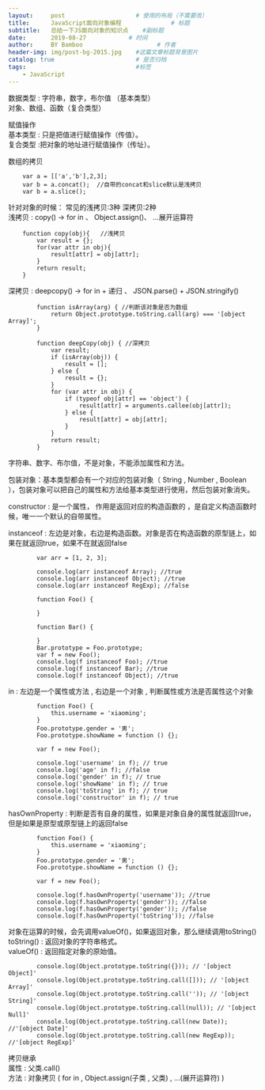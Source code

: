```yaml
---
layout:     post                    # 使用的布局（不需要改）
title:      JavaScript面向对象编程              # 标题 
subtitle:   总结一下JS面向对象的知识点    #副标题
date:       2019-08-27            # 时间
author:     BY Bamboo                     # 作者
header-img: img/post-bg-2015.jpg    #这篇文章标题背景图片
catalog: true                       # 是否归档
tags:                               #标签
    - JavaScript
---
```



数据类型 : 字符串，数字，布尔值 （基本类型）  
          对象、数组、函数（复合类型）  
          
赋值操作  
基本类型 : 只是把值进行赋值操作（传值）。  
复合类型 :把对象的地址进行赋值操作（传址）。  

数组的拷贝  
```
    var a = [['a','b'],2,3];  
    var b = a.concat();  //自带的concat和slice默认是浅拷贝
    var b = a.slice();
```
针对对象的时候： 常见的浅拷贝:3种  深拷贝:2种  
浅拷贝 : copy() -> for in 、  Object.assign()、 ...展开运算符  
```
    function copy(obj){   //浅拷贝
        var result = {};
        for(var attr in obj){
            result[attr] = obj[attr];
        }
        return result;
    }
```
深拷贝 : deepcopy() -> for in + 递归 、 JSON.parse() + JSON.stringify()  
```
        function isArray(arg) { //判断该对象是否为数组
            return Object.prototype.toString.call(arg) === '[object Array]';
        }

        function deepCopy(obj) { //深拷贝
            var result;
            if (isArray(obj)) {
                result = [];
            } else {
                result = {};
            }
            for (var attr in obj) {
                if (typeof obj[attr] == 'object') {
                    result[attr] = arguments.callee(obj[attr]);
                } else {
                    result[attr] = obj[attr];
                }
            }
            return result;
        }
```
字符串、数字、布尔值，不是对象，不能添加属性和方法。  

包装对象：基本类型都会有一个对应的包装对象（ String , Number , Boolean ），包装对象可以把自己的属性和方法给基本类型进行使用，然后包装对象消失。  

constructor : 是一个属性， 作用是返回对应的构造函数的 ，是自定义构造函数时候，唯一一个默认的自带属性。  

instanceof : 左边是对象，右边是构造函数。对象是否在构造函数的原型链上，如果在就返回true，如果不在就返回false  
```
        var arr = [1, 2, 3];

        console.log(arr instanceof Array); //true
        console.log(arr instanceof Object); //true
        console.log(arr instanceof RegExp); //false
```
```
        function Foo() {

        }

        function Bar() {

        }
        Bar.prototype = Foo.prototype;
        var f = new Foo();
        console.log(f instanceof Foo); //true
        console.log(f instanceof Bar); //true
        console.log(f instanceof Object); //true
```
in : 左边是一个属性或方法 , 右边是一个对象 , 判断属性或方法是否属性这个对象  
```
        function Foo() {
            this.username = 'xiaoming';
        }
        Foo.prototype.gender = '男';
        Foo.prototype.showName = function () {};

        var f = new Foo();

        console.log('username' in f); // true
        console.log('age' in f); //false
        console.log('gender' in f); // true
        console.log('showName' in f); // true
        console.log('toString' in f); // true
        console.log('constructor' in f); // true
```
hasOwnProperty : 判断是否有自身的属性，如果是对象自身的属性就返回true，但是如果是原型或原型链上的返回false  
```
        function Foo() {
            this.username = 'xiaoming';
        }
        Foo.prototype.gender = '男';
        Foo.prototype.showName = function () {};

        var f = new Foo();

        console.log(f.hasOwnProperty('username')); //true
        console.log(f.hasOwnProperty('gender')); //false
        console.log(f.hasOwnProperty('gender')); //false
        console.log(f.hasOwnProperty('toString')); //false
```
对象在运算的时候，会先调用valueOf()，如果返回对象，那么继续调用toString()  
toString() : 返回对象的字符串格式。  
valueOf() : 返回指定对象的原始值。  
```
        console.log(Object.prototype.toString({})); // '[object Object]'
        console.log(Object.prototype.toString.call([])); // '[object Array]'
        console.log(Object.prototype.toString.call('')); // '[object String]'
        console.log(Object.prototype.toString.call(null)); // '[object Null]'
        console.log(Object.prototype.toString.call(new Date)); //'[object Date]'
        console.log(Object.prototype.toString.call(new RegExp)); //'[object RegExp]'
```
拷贝继承  
属性 : 父类.call()  
方法 : 对象拷贝 ( for in ,  Object.assign(子类 , 父类) , ...(展开运算符)  )  
